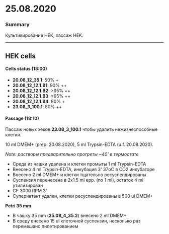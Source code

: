 25.08.2020
==========

### Summary
Культивирование HEK, пассаж HEK.

--- 

## HEK cells
#### Cells status (13:00)
- **20.08_12_35.1**: 50% +
- **20.08_12_12.1.B1**: 90% ++
- **20.08_12_12.1.B2**: >95% ++
- **20.08_12_12.1.B3**: >95% ++
- **20.08_12_12.1.B4**: 80% +
- **23.08_3_100.1**: 80% ++

#### Passage (18:10)
Пассаж новых хеков **23.08_3_100.1** чтобы удалить нежизнеспособные клетки.

10 ml DMEM+ (prep. 20.08.2020), 5 ml Trypsin-EDTA (u.f. 20.08.2020).

*Note: растворы предварительно прогреты \~40' в термостате*

- Среда из чашки удалена и клетки промыты 1 ml Trypsin-EDTA
- Внесено 4 ml Trypsin-EDTA, инкубация 3' 37oC в CO2 инкубаторе
- Внесено 2 ml DMEM+ и клетки тщательно ресуспендированы
- Суспензия перенесена в 2x1.5 ml epp. (по 1 ml), остаток 4 ml утилизирован
- CF 3000 RPM 3'
- Супернатант удален, клетки ресуспендированы в 500 ul DMEM+

**Petri 35 mm**
- В чашку 35 mm (**25.08_4_35.2**) внесено 2 ml DMEM+
- В среду внесено 15 ul клеточной суспензии, несколько раз перемешано пипетированием